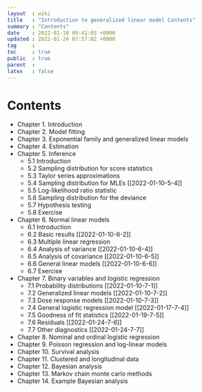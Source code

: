 ```yaml
---
layout  : wiki
title   : "Introduction to generalized linear model Contents"
summary : "Contents"
date    : 2022-01-10 09:41:03 +0900
updated : 2022-01-24 07:57:02 +0900
tag     : 
toc     : true
public  : true
parent  : 
latex   : false
---
```


# Contents

* Chapter 1. Introduction
* Chapter 2. Model fitting
* Chapter 3. Exponential family and generalized linear models
* Chapter 4. Estimation
* Chapter 5. Inference
    * 5.1 Introduction
    * 5.2 Sampling distribution for score statistics
    * 5.3 Taylor series approximations
    * 5.4 Sampling distribution for MLEs [[2022-01-10-5-4]]
    * 5.5 Log-likelihood ratio statistic
    * 5.6 Sampling distribution for the deviance
    * 5.7 Hypothesis testing
    * 5.8 Exercise
* Chapter 6. Normal linear models
    * 6.1 Introduction
    * 6.2 Basic results [[2022-01-10-6-2]]
    * 6.3 Multiple linear regression
    * 6.4 Analysis of variance [[2022-01-10-6-4]]
    * 6.5 Analysis of covariance [[2022-01-10-6-5]]
    * 6.6 General linear models [[2022-01-10-6-6]]
    * 6.7 Exercise
* Chapter 7. Binary variables and logistic regression
    * 7.1 Probability distributions [[2022-01-10-7-1]]
    * 7.2 Generalized linear models [[2022-01-10-7-2]]
    * 7.3 Dose response models [[2022-01-10-7-3]]
    * 7.4 General logistic regression model [[2022-01-17-7-4]] 
    * 7.5 Goodness of fit statistics [[2022-01-19-7-5]]
    * 7.6 Residuals [[2022-01-24-7-6]]
    * 7.7 Other diagnostics [[2022-01-24-7-7]]
* Chapter 8. Nominal and ordinal logistic regression
* Chapter 9. Poisson regression and log-linear models
* Chapter 10. Survival analysis
* Chapter 11. Clustered and longitudinal data
* Chapter 12. Bayesian analysis
* Chapter 13. Markov chain monte carlo methods
* Chapter 14. Example Bayesian analysis
